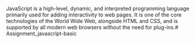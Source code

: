 JavaScript is a high-level, dynamic, and interpreted programming language primarily used for adding interactivity to web pages. It is one of the core technologies of the World Wide Web, alongside HTML and CSS, and is supported by all modern web browsers without the need for plug-ins.# Assignment_javascript-basic
